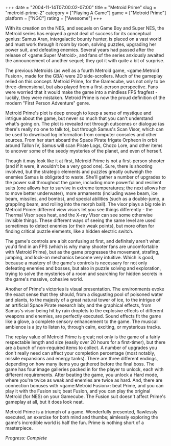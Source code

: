 +++
date = "2004-11-14T07:00:02-07:00"
title = "Metroid Prime"
slug = "metroid-prime-2"
category = ["Playing A Game"]
game = ["Metroid Prime"]
platform = ["NGC"]
rating = ["Awesome"]
+++

With its creation on the NES, and sequels on Game Boy and Super NES, the Metroid series has enjoyed a great deal of success for its conceptual genius: Samus Aran, intergalactic bounty hunter, is placed on a vast world and must work through it room by room, solving puzzles, upgrading her power suit, and defeating enemies. Several years had passed after the release of <game:Super Metroid>, and fans of the series anxiously awaited the announcement of another sequel; they got it with quite a bit of surprise.

The previous Metroids (as well as a fourth Metroid game, <game:Metroid Fusion>, made for the GBA) were 2D side-scrollers. Much of the gameplay relied on this concept. Metroid Prime, for the Gamecube, was not only to be three-dimensional, but also played from a first-person perspective. Fans were worried that it would make the game into a mindless FPS fragfest - luckily, they were mistaken. Metroid Prime is now the proud definition of the modern "First Person Adventure" genre.

Metroid Prime's plot is deep enough to keep a sense of mystique and intrigue about the game, but never so much that you can't understand what's going on. The plot is revealed not through cutscenes or dialogue (as there's really no one to talk to), but through Samus's Scan Visor, which can be used to download log information from computer consoles and other sources. From her start aboard the Space Pirate frigate Orpheon in orbit around Tallon IV, Samus will scan Pirate Logs, Chozo Lore, and other items to uncover some of the seedy mysteries of the planet, and even of herself.

Though it may look like it at first, Metroid Prime is not a first-person shooter (and if it were, it wouldn't be a very good one). Sure, there is shooting involved, but the strategic elements and puzzles greatly outweigh the enemies Samus is obligated to waste. She'll gather a number of upgrades to the power suit throughout the game, including more powerful and resilient suits (one allows her to survive in extreme temperatures; the next allows her to move better underwater), more armaments (including wave beam, ice beam, missiles, and bombs), and special abilities (such as a double-jump, a grappling beam, and rolling into the morph ball). The visor plays a big role in Metroid Prime: different view visors let you see things differently - the Thermal Visor sees heat, and the X-ray Visor can see some otherwise invisible things. These different ways of seeing the same level are used sometimes to detect enemies (or their weak points), but more often for finding critical puzzle elements, like a hidden electric switch.

The game's controls are a bit confusing at first, and definitely aren't what you'd find in an FPS (which is why many shooter fans are uncomfortable with Metroid Prime), but as the game progresses the movement, strafing, jumping, and lock-on mechanics become very intuitive. Which is good, because a mastery of the game's controls is necessary for not only defeating enemies and bosses, but also in puzzle solving and exploration, trying to solve the mysteries of a room and searching for hidden secrets in the game's massive, cohesive world.

Another of Prime's victories is visual presentation. The environments evoke the exact sense that they should, from a disgusting pool of poisoned water and plants, to the majesty of a great natural tower of ice, to the intrigue of an artificial Space Pirate research lab; and the graphical effects, from Samus's visor being hit by rain droplets to the explosive effects of different weapons and enemies, are perfectly executed. Sound effects fit the game like a glove, a complete sensory enhancement to the game. The musical ambience is a joy to listen to, through calm, exciting, or mysterious tracks.

The replay value of Metroid Prime is great; not only is the game of a fairly respectable length and size (easily over 20 hours for a first-timer), but there are a bunch of non-required items to collect. A number of upgrades you don't really need can affect your completion percentage (most notably, missile expansions and energy tanks). There are three different endings, depending on how many items you gathered before the final boss. The game has four image galleries packed in for the player to unlock, each with different requirements. After beating the game, you unlock a Hard mode, where you're twice as weak and enemies are twice as hard. And, there are connection bonuses with <game:Metroid Fusion>: beat Prime, and you can play it with the Fusion suit; beat Fusion, and you can play the original Metroid (for NES) on your Gamecube. The Fusion suit doesn't affect Prime's gameplay at all, but it does look neat.

Metroid Prime is a triumph of a game. Wonderfully presented, flawlessly executed, an exercise for both mind and thumbs; aimlessly exploring the game's incredible world is half the fun. Prime is nothing short of a masterpiece.

<i>Progress: Complete</i>